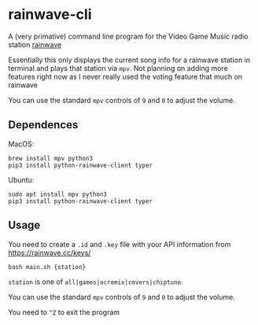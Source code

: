 # rainwave-cli
A (very primative) command line program for the Video Game Music radio station [rainwave](https://rainwave.cc/all/) 

Essentially this only displays the current song info for a rainwave station in terminal and plays that station via `mpv`. Not planning on adding more features right now as I never really used the voting feature that much on rainwave

You can use the standard `mpv` controls of `9` and `0` to adjust the volume.

## Dependences
MacOS:
```
brew install mpv python3
pip3 install python-rainwave-client typer
```
Ubuntu:
```
sudo apt install mpv python3
pip3 install python-rainwave-client typer
```

## Usage
You need to create a `.id` and `.key` file with your API information from https://rainwave.cc/keys/

```
bash main.sh {station}
```

`station` is one of `all|games|ocremix|covers|chiptune`.

You can use the standard `mpv` controls of `9` and `0` to adjust the volume.

You need to `^Z` to exit the program
